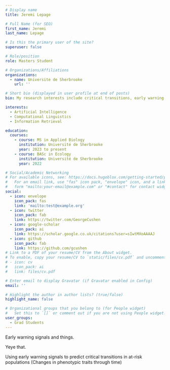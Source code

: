 ```yaml
---
# Display name
title: Jeremi Lepage

# Full Name (for SEO)
first_name: Jeremi
last_name: Lepage

# Is this the primary user of the site?
superuser: false

# Role/position
role: Masters Student

# Organizations/Affiliations
organizations:
  - name: Universite de Sherbrooke
    url: ''

# Short bio (displayed in user profile at end of posts)
bio: My research interests include critical transitions, early warning signals and traits based analysis.

interests:
  - Artificial Intelligence
  - Computational Linguistics
  - Information Retrieval

education:
  courses:
    - course: MS in Applied Biology
      institution: Université de Sherbrooke
      year: 2023 to present
    - course: BASc in Ecology
      institution: Université de Sherbrooke
      year: 2022

# Social/Academic Networking
# For available icons, see: https://docs.hugoblox.com/getting-started/page-builder/#icons
#   For an email link, use "fas" icon pack, "envelope" icon, and a link in the
#   form "mailto:your-email@example.com" or "#contact" for contact widget.
social:
  - icon: envelope
    icon_pack: fas
    link: 'mailto:test@example.org'
  - icon: twitter
    icon_pack: fab
    link: https://twitter.com/GeorgeCushen
  - icon: google-scholar
    icon_pack: ai
    link: https://scholar.google.co.uk/citations?user=sIwtMXoAAAAJ
  - icon: github
    icon_pack: fab
    link: https://github.com/gcushen
# Link to a PDF of your resume/CV from the About widget.
# To enable, copy your resume/CV to `static/files/cv.pdf` and uncomment the lines below.
# - icon: cv
#   icon_pack: ai
#   link: files/cv.pdf

# Enter email to display Gravatar (if Gravatar enabled in Config)
email: ''

# Highlight the author in author lists? (true/false)
highlight_name: false

# Organizational groups that you belong to (for People widget)
#   Set this to `[]` or comment out if you are not using People widget.
user_groups:
  - Grad Students
---
```


Early warning signals and things.

Yeye that.

Using early warning signals to predict critical transitions in at-risk populations (Changes in phenotypic traits through time)